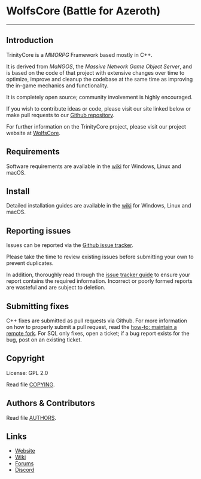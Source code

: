 #  WolfsCore (Battle for Azeroth)

--------------

## Introduction

TrinityCore is a *MMORPG* Framework based mostly in C++.

It is derived from *MaNGOS*, the *Massive Network Game Object Server*, and is
based on the code of that project with extensive changes over time to optimize,
improve and cleanup the codebase at the same time as improving the in-game
mechanics and functionality.

It is completely open source; community involvement is highly encouraged.

If you wish to contribute ideas or code, please visit our site linked below or
make pull requests to our [Github repository](https://github.com/ShadowMasterSX/WolfsCore-BfA-8.3.7/pulls).

For further information on the TrinityCore project, please visit our project
website at [WolfsCore](https://wolfscore.de).

## Requirements


Software requirements are available in the [wiki]() for
Windows, Linux and macOS.


## Install

Detailed installation guides are available in the [wiki]() for
Windows, Linux and macOS.


## Reporting issues

Issues can be reported via the [Github issue tracker]().

Please take the time to review existing issues before submitting your own to
prevent duplicates.

In addition, thoroughly read through the [issue tracker guide]() to ensure
your report contains the required information. Incorrect or poorly formed
reports are wasteful and are subject to deletion.


## Submitting fixes

C++ fixes are submitted as pull requests via Github. For more information on how to
properly submit a pull request, read the [how-to: maintain a remote fork]().
For SQL only fixes, open a ticket; if a bug report exists for the bug, post on an existing ticket.


## Copyright

License: GPL 2.0

Read file [COPYING](COPYING).


## Authors &amp; Contributors

Read file [AUTHORS](AUTHORS).


## Links

* [Website](https://wolfscore.de)
* [Wiki](https://wikki.wolfscore.de)
* [Forums](https://forum.wolfscore.de)
* [Discord]()

